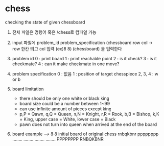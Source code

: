# chess
checking the state of given chessboard
1. 전체 파일은 명령어 혹은 /chess로 컴파일 가능
2. input 파일에
   problem_id
   problem_specification
   (chessboard row col -> row 한칸 띄고 col 입력 (ex)8 8)
   (chessboard)
   을 입력한다
3. problem id 
    0 : print board
    1 : print reachable point
    2 : is it check?
    3 : is it checkmate?
    4 : can it make checkmate in one move?
4. problem specification
   0 : 없음
   1 : position of target chesspiece
   2, 3, 4 : w or b
5. board limitation
   - there should be only one white or black king
   - board size could be a number between 1~99
   - can use infinite amount of pieces except king
   - p,P = Qawn, q,Q = Queen, n,N = Knight, r,R = Rook, b,B = Bishop, k,K = King, upper case = White, lower case = Black
   - pawn does not turn into queen when arrived at the end of the board

6. board example --> 8 8 initial board of original chess
rnbqkbnr
pppppppp
........
........
........
........
PPPPPPPP
RNBQKBNR
